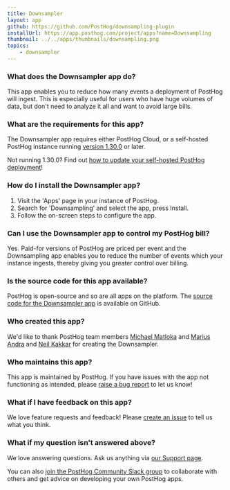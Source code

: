 ```yaml
---
title: Downsampler
layout: app
github: https://github.com/PostHog/downsampling-plugin
installUrl: https://app.posthog.com/project/apps?name=Downsampling
thumbnail: ../../apps/thumbnails/downsampling.png
topics:
    - downsampler
---
```


### What does the Downsampler app do?

This app enables you to reduce how many events a deployment of PostHog will ingest. This is especially useful for users who have huge volumes of data, but don't need to analyze it all and want to avoid large bills.

### What are the requirements for this app?

The Downsampler app requires either PostHog Cloud, or a self-hosted PostHog instance running [version 1.30.0](https://posthog.com/blog/the-posthog-array-1-30-0) or later.

Not running 1.30.0? Find out [how to update your self-hosted PostHog deployment](https://posthog.com/docs/self-host/configure/upgrading-posthog)!

### How do I install the Downsampler app?

1. Visit the 'Apps' page in your instance of PostHog.
2. Search for 'Downsampling' and select the app, press Install.
3. Follow the on-screen steps to configure the app.

### Can I use the Downsampler app to control my PostHog bill?

Yes. Paid-for versions of PostHog are priced per event and the Downsampling app enables you to reduce the number of events which your instance ingests, thereby giving you greater control over billing.

### Is the source code for this app available?

PostHog is open-source and so are all apps on the platform. The [source code for the Downsampler app](https://github.com/PostHog/downsampling-plugin) is available on GitHub.

### Who created this app?

We'd like to thank PostHog team members [Michael Matloka](https://github.com/Twixes) and [Marius Andra](https://github.com/mariusandra) and [Neil Kakkar](https://github.com/neilkakkar) for creating the Downsampler.

### Who maintains this app?

This app is maintained by PostHog. If you have issues with the app not functioning as intended, please [raise a bug report](https://github.com/PostHog/posthog/issues/new?assignees=&labels=bug&template=bug_report.md) to let us know!

### What if I have feedback on this app?

We love feature requests and feedback! Please [create an issue](https://github.com/PostHog/posthog/issues/new?assignees=&labels=enhancement%2C+feature&template=feature_request.md) to tell us what you think.

### What if my question isn't answered above?

We love answering questions. Ask us anything via [our Support page](/questions).

You can also [join the PostHog Community Slack group](/slack) to collaborate with others and get advice on developing your own PostHog apps.
